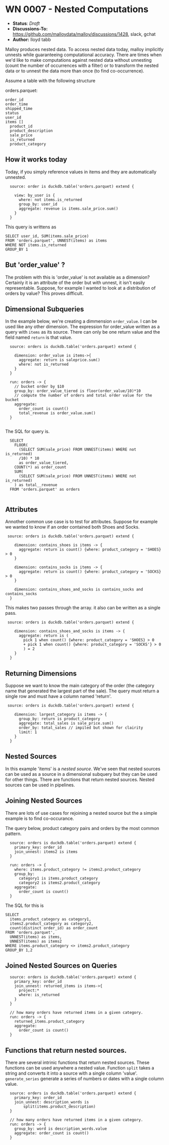 # WN 0007 - Nested Computations

- **Status**: *Draft* 
- **Discussions-To:**  https://github.com/malloydata/malloy/discussions/1428, slack, gchat
- **Author:** lloyd tabb

Malloy produces nested data.  To access nested data today, malloy implicitly unnests while guaranteeing computational accuracy.  There are times when we'd like to make computations against nested data without unnesting (count the number of occurrences with a filter) or to transform the nested data or to unnest the data more than once (to find co-occurrence).

Assume a table with the following structure

orders.parquet:
```
order_id
order_time
shipped_time
status
user_id
items []
  product_id
  product_description
  sale_price
  is_returned
  product_category
```

## How it works today

Today, if you simply reference values in items and they are automatically unnested.

```
  source: order is duckdb.table('orders.parquet) extend {

    view: by_user is {
      where: not items.is_returned
      group_by: user_id
      aggregate: revenue is items.sale_price.sum()
    }
  }

```

This query is writtens as

```
SELECT user_id, SUM(items.sale_price) 
FROM 'orders.parquet', UNNEST(items) as items
WHERE NOT items.is_returned
GROUP_BY 1
```

## But 'order_value' ?
The problem with this is 'order_value' is not available as a dimension?  Certainly it is an attribute of the order but with unnest, it isn't easily representable.  Suppose, for example I wanted to look at a distribution of orders by value?  This proves difficult.  

## Dimensional Subqueries

In the example below, we're creating a dimmension `order_value`.  I can be used like any other dimension.  The expression for order_value written as a query with `items` as its source.  There can only be one return value and the field named `return` is that value.   

```
  source: orders is duckdb.table('orders.parquet) extend {

    dimension: order_value is items->{
      aggregate: return is saleprice.sum()
      where: not is_returned
    }
  }

  run: orders -> {
    // bucket order by $10
    group_by: order_value_tiered is floor(order_value/10)*10
    // compute the number of orders and total order value for the bucket
    aggregate: 
      order_count is count()
      total_revenue is order_value.sum()
  }
  

```

The SQL for query is.

```
  SELECT
    FLOOR(
      (SELECT SUM(sale_price) FROM UNNEST(items) WHERE not is_returned)
      /10) * 10
      as order_value_tiered,
    COUNT(*) as order_count
    SUM(
      (SELECT SUM(sale_price) FROM UNNEST(items) WHERE not is_returned)
    ) as total__revenue
  FROM 'orders.parquet' as orders
    
```

## Attributes
Annother common use case is to test for attributes.  Suppose for example we wanted to know if an order contained both Shoes and Socks.

```
 source: orders is duckdb.table('orders.parquet) extend {

    dimension: contains_shoes is items -> {
      aggregate: return is count() {where: product_category = 'SHOES} > 0
    }

    dimension: contains_socks is items -> {
      aggregate: return is count() {where: product_category = 'SOCKS} > 0
    }

    dimension: contains_shoes_and_socks is contains_socks and contains_socks
  }
```

This makes two passes through the array.  it also can be written as a single pass.

```
 source: orders is duckdb.table('orders.parquet) extend {

    dimension: contains_shoes_and_socks is items -> {
      aggregate: return is ( 
        pick 1 when count() {where: product_category = 'SHOES} > 0
        + pick 1 when count() {where: product_category = 'SOCKS'} > 0
        ) = 2
    }
  }
```

## Returning Dimensions

Suppose we want to know the main category of the order (the category name that generated the largest part of the sale).  The query must return a single row and
must have a column named 'return'.

```
 source: orders is duckdb.table('orders.parquet) extend {

    dimension: largest_category is items -> {
      group_by: return is product_category
      aggregate: total_sales is sale_price.sum()
      order_by: total_sales // impiled but shown for clairity
      limit: 1
    }
  }
```

## Nested Sources
In this example 'items' is a *nested source*.  We've seen that nested sources can be used as a source in a dimensional subquery but they can be used for other things.  There are functions that return nested sources.  Nested sources can be used in pipelines.

## Joining Nested Sources
There are lots of use cases for rejoining a nested source but the a simple example is to find co-occurance.

The query below, product category pairs and orders by the most common pattern.

```
  source: orders is duckdb.table('orders.parquet) extend {
    primary_key: order_id
    join_unnest: items2 is items
  }

  run: orders -> {
    where: items.product_category != items2.product_category
    group_by: 
      category1 is items.product_category
      category2 is items2.product_category
    aggregate:
      order_count is count()
  }
```

The SQL for this is

```
SELECT 
  items.product_category as category1,
  items2.product_category as category2,
  count(distinct order_id) as order_count
FROM 'orders.parquet', 
  UNNEST(items) as items, 
  UNNEST(items) as items2
WHERE items.product_category <> items2.product_category
GROUP_BY 1,2
```

## Joined Nested Sources on Queries

```
  source: orders is duckdb.table('orders.parquet) extend {
    primary_key: order_id
    join_unnest: returned_items is items->{
      project:* 
      where: is_returned
    }
  }

  // how many orders have returned items in a given category.
  run: orders -> {
    returned_items.product_category
    aggregate:
      order_count is count()
  }
```


## Functions that return nested sources.
There are several intrinic functions that return nested sources.  These functions can be used anywhere a nested value.  Function `split` takes a string and converts it into a source with a single column 'value'.  `generate_series` generate a series of numbers or dates with a single column value.


```
  source: orders is duckdb.table('orders.parquet) extend {
    primary_key: order_id
    join_unnest: description_words is 
        split(items.product_description)
  }

  // how many orders have returned items in a given category.
  run: orders -> {
    group_by: word is description_words.value
    aggregate: order_count is count()
  }
```